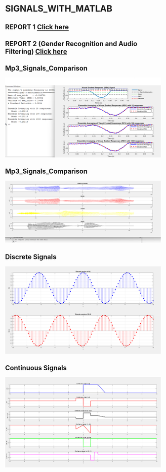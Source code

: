 # SIGNALS_WITH_MATLAB
## REPORT 1 <a href="https://github.com/SEIDY-KANTE/SIGNALS_WITH_MATLAB/blob/main/Report.pdf">Click here</a>
## REPORT 2 (Gender Recognition and Audio Filtering) <a href="https://github.com/SEIDY-KANTE/SIGNALS_WITH_MATLAB/blob/main/Gender_Recognition_And_Audio_Filtering.pdf">Click here</a>

## Mp3_Signals_Comparison
<img src="https://github.com/SEIDY-KANTE/SIGNALS_WITH_MATLAB/blob/main/Outputs/Visual_Evoked_Response.png" alt="Visual Evoked Response Output"/>

## Mp3_Signals_Comparison
<img src="https://github.com/SEIDY-KANTE/SIGNALS_WITH_MATLAB/blob/main/Outputs/Mp3_Signals_Comparison.png" alt="Mp3 Signals Comparison Output"/>

## Discrete Signals
<img src="https://github.com/SEIDY-KANTE/SIGNALS_WITH_MATLAB/blob/main/Outputs/Discrete_Signals.png" alt="Discrete Signals Output"/>

## Continuous Signals
<img src="https://github.com/SEIDY-KANTE/SIGNALS_WITH_MATLAB/blob/main/Outputs/Continuous_Signals.png" alt="Continuous Signals Output"/>
